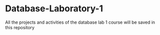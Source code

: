 # Database-Laboratory-1
All the projects and activities of the database lab 1 course will be saved in this repository
